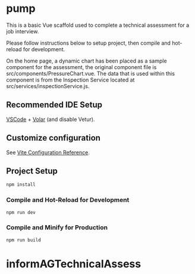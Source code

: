 # pump

This is a basic Vue scaffold used to complete a technical assessment for a job interview.

Please follow instructions below to setup project, then compile and hot-reload for development.

On the home page, a dynamic chart has been placed as a sample component for the assessment, the original component file is src/components/PressureChart.vue. The data that is used within this component is from the Inspection Service located at src/services/inspectionService.js.

## Recommended IDE Setup

[VSCode](https://code.visualstudio.com/) + [Volar](https://marketplace.visualstudio.com/items?itemName=Vue.volar) (and disable Vetur).

## Customize configuration

See [Vite Configuration Reference](https://vite.dev/config/).

## Project Setup

```sh
npm install
```

### Compile and Hot-Reload for Development

```sh
npm run dev
```

### Compile and Minify for Production

```sh
npm run build
```
# informAGTechnicalAssess
